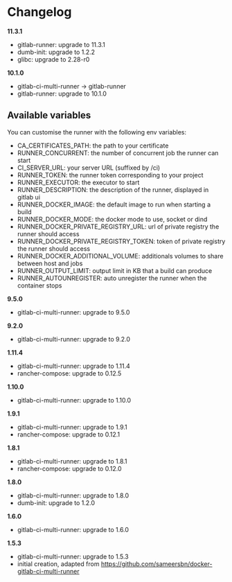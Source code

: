 # Changelog

**11.3.1**
- gitlab-runner: upgrade to 11.3.1
- dumb-init: upgrade to 1.2.2
- glibc: upgrade to 2.28-r0

**10.1.0**
- gitlab-ci-multi-runner -> gitlab-runner
- gitlab-runner: upgrade to 10.1.0

## Available variables

You can customise the runner with the following env variables:
- CA_CERTIFICATES_PATH: the path to your certificate
- RUNNER_CONCURRENT: the number of concurrent job the runner can start
- CI_SERVER_URL: your server URL (suffixed by /ci)
- RUNNER_TOKEN: the runner token corresponding to your project
- RUNNER_EXECUTOR: the executor to start
- RUNNER_DESCRIPTION: the description of the runner, displayed in gitlab ui
- RUNNER_DOCKER_IMAGE: the default image to run when starting a build
- RUNNER_DOCKER_MODE: the docker mode to use, socket or dind
- RUNNER_DOCKER_PRIVATE_REGISTRY_URL: url of private registry the runner should access
- RUNNER_DOCKER_PRIVATE_REGISTRY_TOKEN: token of private registry the runner should access
- RUNNER_DOCKER_ADDITIONAL_VOLUME: additionals volumes to share between host and jobs
- RUNNER_OUTPUT_LIMIT: output limit in KB that a build can produce
- RUNNER_AUTOUNREGISTER: auto unregister the runner when the container stops

**9.5.0**
- gitlab-ci-multi-runner: upgrade to 9.5.0

**9.2.0**
- gitlab-ci-multi-runner: upgrade to 9.2.0

**1.11.4**
- gitlab-ci-multi-runner: upgrade to 1.11.4
- rancher-compose: upgrade to 0.12.5

**1.10.0**
- gitlab-ci-multi-runner: upgrade to 1.10.0

**1.9.1**
- gitlab-ci-multi-runner: upgrade to 1.9.1
- rancher-compose: upgrade to 0.12.1

**1.8.1**
- gitlab-ci-multi-runner: upgrade to 1.8.1
- rancher-compose: upgrade to 0.12.0

**1.8.0**
- gitlab-ci-multi-runner: upgrade to 1.8.0
- dumb-init: upgrade to 1.2.0

**1.6.0**
- gitlab-ci-multi-runner: upgrade to 1.6.0

**1.5.3**
- gitlab-ci-multi-runner: upgrade to 1.5.3
- initial creation, adapted from https://github.com/sameersbn/docker-gitlab-ci-multi-runner
